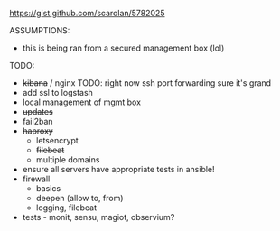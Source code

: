 https://gist.github.com/scarolan/5782025

ASSUMPTIONS:
- this is being ran from a secured management box (lol)

TODO:
- ~~kibana~~ / nginx TODO: right now ssh port forwarding sure it's grand
- add ssl to logstash
- local management of mgmt box
- ~~updates~~
- fail2ban
- ~~haproxy~~
  - letsencrypt
  - ~~filebeat~~
  - multiple domains
- ensure all servers have appropriate tests in ansible!
- firewall
  - basics
  - deepen (allow to, from)
  - logging, filebeat
- tests - monit, sensu, magiot, observium?
